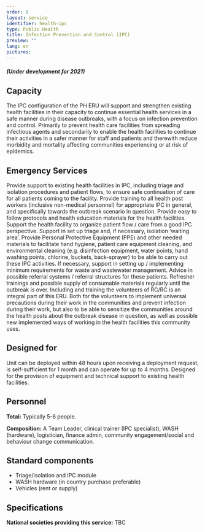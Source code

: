 ```yaml
---
order: 8
layout: service
identifier: health-ipc
type: Public Health
title: Infection Prevention and Control (IPC)
preview: ""
lang: en
pictures:
---
```


##### _**(Under development for 2021)**_

## Capacity

The IPC configuration of the PH ERU will support and strengthen existing health facilities in their capacity to continue essential health services in a safe manner during disease outbreaks, with a focus on infection prevention and control. Primarily to prevent  health care facilities from spreading infectious agents and secondarily to enable the health facilities to continue their activities in a safer manner for staff and patients and therewith reduce morbidity and mortality affecting  communities experiencing or at risk of epidemics.

## Emergency Services

Provide support to existing health facilities in IPC, including triage and isolation procedures and patient flows, to ensure safe continuation of care for all patients coming to the facility. Provide training to all health post workers (inclusive non-medical personnel) for appropriate IPC in general, and specifically towards the outbreak scenario in question.  Provide easy to follow protocols and health education materials for the health facilities. Support the health facility to organize patient flow / care from a good IPC perspective. Support in set up triage and, if necessary, isolation ‘waiting area’. Provide Personal Protective Equipment (PPE) and other needed materials to facilitate hand hygiene, patient care equipment cleaning, and environmental cleaning (e.g. disinfection equipment, water points, hand washing points, chlorine, buckets, back-sprayer) to be able to carry out these IPC activities. If necessary, support in setting up / implementing minimum requirements for waste and wastewater management. Advice in possible referral systems / referral structures for these patients. Refresher trainings and possible supply of consumable materials regularly until the outbreak is over. Including and training the volunteers of RC/RC is an integral part of this ERU. Both for the volunteers to implement universal precautions during their work in the communities and prevent infection during their work, but also to be able to sensitize the communities around the health posts about the outbreak disease in question, as well as possible new implemented ways of working in the health facilities this community uses. 

## Designed for

Unit can be deployed within  48 hours upon receiving a deployment request, is self-sufficient for 1 month and can operate for up to 4 months. Designed for the provision of equipment and technical support to existing health facilities.

## Personnel

**Total:** Typically 5-6 people.

**Composition:** A Team Leader, clinical trainer (IPC specialist), WASH (hardware), logistician, finance admin, community engagement/social and behaviour change communication.

## Standard components

- Triage/isolation and IPC module
- WASH hardware (in country purchase preferable)
- Vehicles (rent or supply)

## Specifications

**National societies providing this service:** TBC

